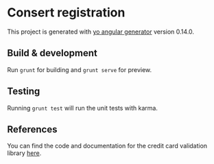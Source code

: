 # Consert registration

This project is generated with [yo angular generator](https://github.com/yeoman/generator-angular)
version 0.14.0.

## Build & development

Run `grunt` for building and `grunt serve` for preview.

## Testing

Running `grunt test` will run the unit tests with karma.

## References

You can find the code and documentation for the credit card validation library [here](https://github.com/bendrucker/angular-credit-cards).
